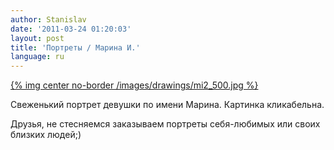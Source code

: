 ```yaml
---
author: Stanislav
date: '2011-03-24 01:20:03'
layout: post
title: 'Портреты / Марина И.'
language: ru
---
```


[{% img center no-border /images/drawings/mi2_500.jpg %}](/images/drawings/mi2.jpg)

Свеженький портрет девушки по имени Марина. Картинка кликабельна.

Друзья, не стесняемся заказываем портреты себя-любимых или своих близких людей;)

